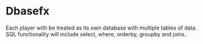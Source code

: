 # Dbasefx

Each player with be treated as its own database with multiple tables of data. 
SQL functionality will include select, where, orderby, groupby and joins.